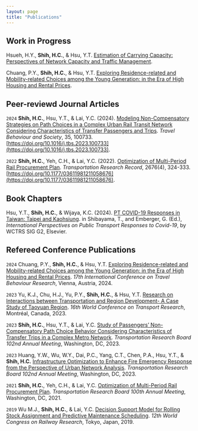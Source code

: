 ```yaml
---
layout: page
title: "Publications"
---
```



## Work in Progress

Hsueh, H.Y., **Shih, H.C.**, & Hsu, Y.T. <ins>Estimation of Carrying Capacity: Perspectives of Network Capacity and Traffic Management</ins>.

Chuang, P.Y., **Shih, H.C.**, & Hsu, Y.T. <ins>Exploring Residence-related and Mobility-related Choices among the Young Generation: in the Era of High Housing and Rental Prices</ins>.



## Peer-reviewd Journal Articles

 `2024` **Shih, H.C.**, Hsu, Y.T., & Lai, Y.C. (2024). <ins>Modeling Non-Compensatory Strategies on Path Choices in a Complex Urban Rail Transit Network Considering Characteristics of Transfer Passengers and Trips</ins>. *Travel Behaviour and Society*, 35, 100733. [https://doi.org/10.1016/j.tbs.2023.100733](https://doi.org/10.1016/j.tbs.2023.100733).

 `2022` **Shih, H.C.**, Yeh, C.H., & Lai, Y.C. (2022). <ins>Optimization of Multi-Period Rail Procurement Plan</ins>. *Transportation Research Record*, 2676(4), 324-333. [https://doi.org/10.1177/03611981211058676](https://doi.org/10.1177/03611981211058676).



## Book Chapters

Hsu, Y.T., **Shih, H.C.**, & Wijaya, K.C. (2024). <ins>PT COVID-19 Responses in Taiwan: Taipei and Kaohsiung</ins>. in Shibayama, T., and Emberger, G. (Ed.), *International Perspectives on Public Transport Responses to Covid-19*, by WCTRS SIG G2, Elsevier.



## Refereed Conference Publications

  `2024` Chuang, P.Y., **Shih, H.C.**, & Hsu, Y.T. <ins>Exploring Residence-related and Mobility-related Choices among the Young Generation: in the Era of High Housing and Rental Prices</ins>. *17th International Conference on Travel Behaviour Research*, Vienna, Austria, 2024.

  `2023` Yu, K.J., Chu, H.J., Yu, P.Y., **Shih, H.C.**, & Hsu, Y.T. <ins>Research on Interactions between Transportation and Region Development- A Case Study of Taoyuan Region</ins>. *16th World Conference on Transport Research*, Montréal, Canada, 2023.

  `2023` **Shih, H.C.**, Hsu, Y.T., & Lai, Y.C. <ins>Study of Passengers’ Non-Compensatory Path Choice Behavior Considering Characteristics of Transfer Trips in a Complex Metro Network</ins>. *Transportation Research Board 102nd Annual Meeting*, Washington, DC, 2023.

  `2023` Huang, Y.W., Wu, W.Y., Dai, P.C., Yang, C.T., Chen, P.A., Hsu, Y.T., & **Shih, H.C.** <ins>Infrastructure Optimization to Enhance Fire Emergency Response from the Perspective of Urban Network Analysis</ins>. *Transportation Research Board 102nd Annual Meeting*, Washington, DC, 2023.

  `2021` **Shih, H.C.**, Yeh, C.H., & Lai, Y.C. <ins>Optimization of Multi-Period Rail Procurement Plan</ins>. *Transportation Research Board 100th Annual Meeting*, Washington, DC, 2021.

  `2019` Wu M.J., **Shih, H.C.**, & Lai, Y.C. <ins>Decision Support Model for Rolling Stock Assignment and Predictive Maintenance Scheduling</ins>. *12th World Congress on Railway Research*, Tokyo, Japan, 2019.
